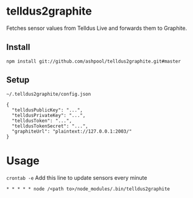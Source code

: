 # telldus2graphite
Fetches sensor values from Telldus Live and forwards them to Graphite.


## Install
```
npm install git://github.com/ashpool/telldus2graphite.git#master
```

## Setup

``~/.telldus2graphite/config.json``

```
{
  "telldusPublicKey": "...",
  "telldusPrivateKey": "...",
  "telldusToken": "...",
  "telldusTokenSecret": "...",
  "graphiteUrl": "plaintext://127.0.0.1:2003/"
}

```


# Usage
``crontab -e``
Add this line to update sensors every minute
```
* * * * * node /<path to>/node_modules/.bin/telldus2graphite
```
